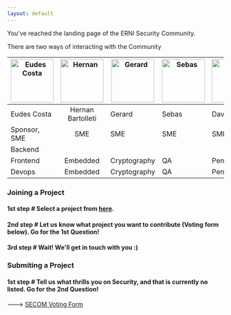 ```yaml
---
layout: default
---
```

You've reached the landing page of the ERNI Security Community.

There are two ways of interacting with the Community

|<img src="https://media.licdn.com/dms/image/C5603AQEeSkZ13RQldg/profile-displayphoto-shrink_200_200/0?e=1558569600&v=beta&t=QiEF-imT3phOUAzqGRFGkfkXW4GdOauVP9fAgarIu4w" alt="Eudes Costa" width="100"/> | <img src="https://media.licdn.com/dms/image/C4E03AQFXpT-iItMApg/profile-displayphoto-shrink_800_800/0?e=1558569600&v=beta&t=Dkk1M04QSq0XlnXaO9e7P4VnldxJcG3n8nlmdMrBz6w" alt="Hernan" width="100"/> | <img src="https://media.licdn.com/dms/image/C5603AQEJ1FQh9iXhDw/profile-displayphoto-shrink_800_800/0?e=1558569600&v=beta&t=bk97ByKgFrL8g1cXxQqA-JxK4yhFtMEFJmxQN6oOQ4c" alt="Gerard" width="100"/>  | <img src="https://media.licdn.com/dms/image/C5603AQGPHJnKsV1GZg/profile-displayphoto-shrink_800_800/0?e=1558569600&v=beta&t=i-HD915HxFBgSl71dkM0pJ18an3T0N9GsUoKV9uSVWc" alt="Sebas" width="100"/> |  <img src="https://media.licdn.com/dms/image/C4D03AQHqVhKMwbXgLw/profile-displayphoto-shrink_800_800/0?e=1558569600&v=beta&t=6PNup_bmFHehUsIGFkF_o_WO_Q9iSRTjTjGUuBZFlU0" alt="David" width="100"/> |
|--------|:---:|-------|-----------------------------|---|
|Eudes Costa|Hernan Bartolleti|Gerard|Sebas|David|
|Sponsor, SME|SME|SME|SME|SME|
|Backend |||||
|Frontend|Embedded|Cryptography|QA|Pentesting|
|Devops|Embedded|Cryptography|QA|Pentesting|

### Joining a Project

#### 1st step # Select a project from [here](./supported-projects.html).
#### 2nd step # Let us know what project you want to contribute (Voting form below). Go for the 1st Question!
#### 3rd step # Wait! We'll get in touch with you :)

### Submiting a Project

#### 1st step # Tell us what thrills you on Security, and that is currently no listed. Go for the 2nd Question!

---> [SECOM Voting Form](https://forms.office.com/Pages/ResponsePage.aspx?id=joEl69Vbv0mZ3lPj57QmMATw9euRLgpPqVDZIHX4bFtUODNCTFk0N0xKUDlYT0lXU0tKVUFTSkdOWC4u)

